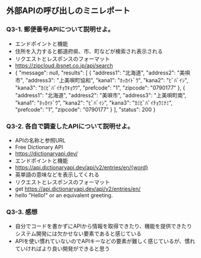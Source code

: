 ## 外部APIの呼び出しのミニレポート
### Q3-1. 郵便番号APIについて説明せよ。
* エンドポイントと機能
* 住所を入力すると都道府県、市、町などが検索され表示される
* リクエストとレスポンスのフォーマット
* https://zipcloud.ibsnet.co.jp/api/search
* {
	"message": null,
	"results": [
		{
			"address1": "北海道",
			"address2": "美唄市",
			"address3": "上美唄町協和",
			"kana1": "ﾎｯｶｲﾄﾞｳ",
			"kana2": "ﾋﾞﾊﾞｲｼ",
			"kana3": "ｶﾐﾋﾞﾊﾞｲﾁｮｳｷｮｳﾜ",
			"prefcode": "1",
			"zipcode": "0790177"
		},
		{
			"address1": "北海道",
			"address2": "美唄市",
			"address3": "上美唄町南",
			"kana1": "ﾎｯｶｲﾄﾞｳ",
			"kana2": "ﾋﾞﾊﾞｲｼ",
			"kana3": "ｶﾐﾋﾞﾊﾞｲﾁｮｳﾐﾅﾐ",
			"prefcode": "1",
			"zipcode": "0790177"
		}
	],
	"status": 200
}
	
### Q3-2. 各自で調査したAPIについて説明せよ。
* APIの名称と参照URL
* Free Dictionary API
* https://dictionaryapi.dev/
* エンドポイントと機能
* https://api.dictionaryapi.dev/api/v2/entries/en/{word}
* 英単語の意味などを表示してくれる
* リクエストとレスポンスのフォーマット
* get https://api.dictionaryapi.dev/api/v2/entries/en/
* hello   "Hello!" or an equivalent greeting.
### Q3-3. 感想
* 自分でコードを書かずにAPIから情報を取得できたり、機能を提供できたりシステム開発には欠かせない要素であると感じている
* APIを使い慣れていないのでAPIキーなどの要素が難しく感じているが、慣れていければより良い開発ができると思う
